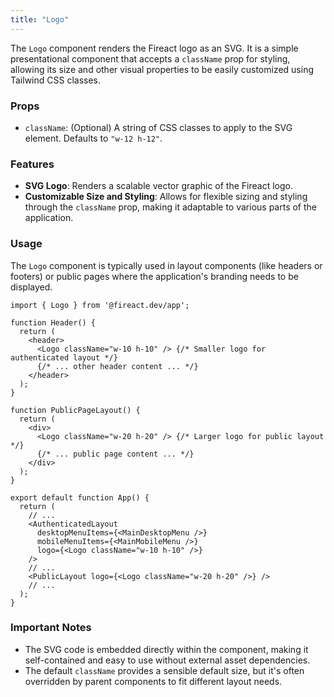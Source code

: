 ```yaml
---
title: "Logo"
---
```


The `Logo` component renders the Fireact logo as an SVG. It is a simple presentational component that accepts a `className` prop for styling, allowing its size and other visual properties to be easily customized using Tailwind CSS classes.

### Props

- `className`: (Optional) A string of CSS classes to apply to the SVG element. Defaults to `"w-12 h-12"`.

### Features

- **SVG Logo**: Renders a scalable vector graphic of the Fireact logo.
- **Customizable Size and Styling**: Allows for flexible sizing and styling through the `className` prop, making it adaptable to various parts of the application.

### Usage

The `Logo` component is typically used in layout components (like headers or footers) or public pages where the application's branding needs to be displayed.

```tsx
import { Logo } from '@fireact.dev/app';

function Header() {
  return (
    <header>
      <Logo className="w-10 h-10" /> {/* Smaller logo for authenticated layout */}
      {/* ... other header content ... */}
    </header>
  );
}

function PublicPageLayout() {
  return (
    <div>
      <Logo className="w-20 h-20" /> {/* Larger logo for public layout */}
      {/* ... public page content ... */}
    </div>
  );
}

export default function App() {
  return (
    // ...
    <AuthenticatedLayout 
      desktopMenuItems={<MainDesktopMenu />}
      mobileMenuItems={<MainMobileMenu />}
      logo={<Logo className="w-10 h-10" />}
    />
    // ...
    <PublicLayout logo={<Logo className="w-20 h-20" />} />
    // ...
  );
}
```

### Important Notes

- The SVG code is embedded directly within the component, making it self-contained and easy to use without external asset dependencies.
- The default `className` provides a sensible default size, but it's often overridden by parent components to fit different layout needs.
